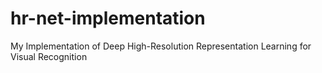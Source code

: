 # hr-net-implementation
My Implementation of Deep High-Resolution Representation Learning for Visual Recognition

